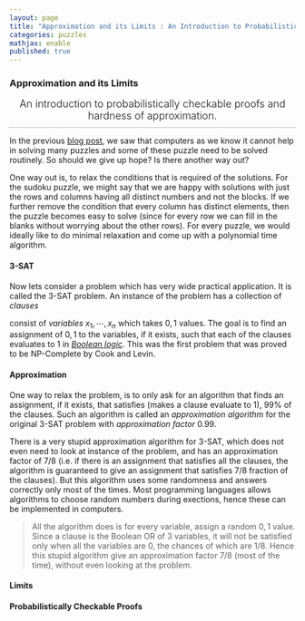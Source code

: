 ```yaml
---
layout: page
title: "Approximation and its Limits : An Introduction to Probabilistically Checkable Proofs and Hardness of Approximation"
categories: puzzles
mathjax: enable
published: true
---
```


### Approximation and its Limits
<span style="display: block; padding-bottom: 10px; font-size: 18px; text-align: center; font-weight: 300;
border-bottom: gray 1px dotted;">
An introduction to probabilistically checkable proofs and hardness of approximation.</span>


In the previous [blog post](/2014/puzzles.html), we saw that computers as we know it cannot help in 
solving many puzzles and some of these puzzle need to be solved routinely.
So should we give up hope? Is there another way out?

One way out is, to relax the conditions that is required of the solutions. 
For the sudoku puzzle, we might say that we are happy with solutions with
just the rows and columns having all distinct numbers and not the blocks.
If we further remove the condition that every column has distinct elements,
then the puzzle becomes easy to solve (since for every row we can fill
in the blanks without worrying about the other rows). For every puzzle, 
we would ideally like to do minimal relaxation and come up with
a polynomial time algorithm.  


#### 3-SAT
Now lets consider a problem which has very wide practical application. It
is called the 3-SAT problem. An instance of the problem has a collection
of *clauses* 


consist of *variables*
$x_1,\cdots, x_n$ which takes $0,1$ values. The goal is to find an
assignment of $0,1$ to the variables, if it exists, such that each of the clauses 
evaluates to $1$ in *[Boolean logic]()*. This was the first problem that
was proved to be NP-Complete by Cook and Levin.

#### Approximation
One way to relax the problem, is to only ask for an algorithm that
finds an assignment, if it exists, that satisfies (makes a clause evaluate to 1),
99% of the clauses. Such an algorithm is called an *approximation
algorithm* for the original $3$-SAT problem with *approximation factor* $0.99$.

There is a very stupid approximation algorithm for $3$-SAT, which does not
even need to look at instance of the problem, and has an approximation factor of $7/8$ (i.e. if there is an assignment that satisfies all the clauses, the algorithm is guaranteed to give an assignment that satisfies $7/8$ fraction of the clauses).
But this algorithm uses some
randomness and answers correctly only most of the times. Most programming
languages allows algorithms to choose random numbers during exections, hence
these can be implemented in computers.

>All the algorithm does is for every variable, assign a random $0,1$ value. Since
a clause is the Boolean OR of $3$ variables, it will not be satisfied only
when all the variables are $0$, the chances of which are $1/8$. Hence this
stupid algorithm give an approximation factor $7/8$ (most of the time), without
even looking at the problem.

#### Limits

#### Probabilistically Checkable Proofs